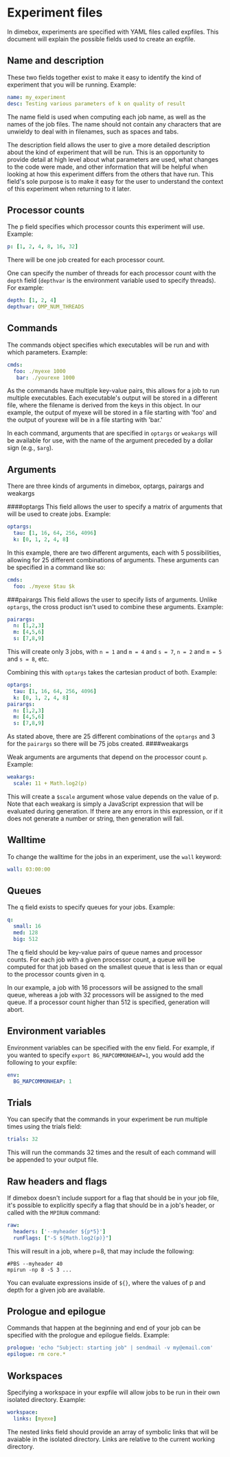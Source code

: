 Experiment files
===

In dimebox, experiments are specified with YAML files called expfiles. This document will explain the possible fields used to create an expfile.

Name and description
---
These two fields together exist to make it easy to identify the kind of experiment that you will be running. Example:
```yml
name: my_experiment
desc: Testing various parameters of k on quality of result
```
The name field is used when computing each job name, as well as the names of the job files. The name should not contain any characters that are unwieldy to deal with in filenames, such as spaces and tabs.

The description field allows the user to give a more detailed description about the kind of experiment that will be run. This is an opportunity to provide detail at high level about what parameters are used, what changes to the code were made, and other information that will be helpful when looking at how this experiment differs from the others that have run. This field's sole purpose is to make it easy for the user to understand the context of this experiment when returning to it later.

Processor counts
---
The p field specifies which processor counts this experiment will use. Example:
```yml
p: [1, 2, 4, 8, 16, 32]
```
There will be one job created for each processor count.

One can specify the number of threads for each processor count with the `depth` field (`depthvar` is the environment variable used to specify threads). For example:

```yml
depth: [1, 2, 4]
depthvar: OMP_NUM_THREADS
```

Commands
---
The commands object specifies which executables will be run and with which parameters. Example:
```yml
cmds:
  foo: ./myexe 1000
   bar: ./yourexe 1000
```
  As the commands have multiple key-value pairs, this allows for a job to run multiple executables. Each executable's output will be stored in a different file, where the filename is derived from the keys in this object. In our example, the output of myexe will be stored in a file starting with 'foo' and the output of yourexe will be in a file starting with 'bar.'

In each command, arguments that are specified in ```optargs``` or ```weakargs``` will be available for use, with the name of the argument preceded by a dollar sign (e.g., `$arg`).

Arguments
---
There are three kinds of arguments in dimebox, optargs, pairargs and weakargs

####optargs
This field allows the user to specify a matrix of arguments that will be used to create jobs. Example:

```yml
optargs: 
  tau: [1, 16, 64, 256, 4096]
  k: [0, 1, 2, 4, 8]
```
In this example, there are two different arguments, each with 5 possibilities, allowing for 25 different combinations of arguments. These arguments can be specified in a command like so:
```yml
cmds:
  foo: ./myexe $tau $k
```
###pairargs
This field allows the user to specify lists of arguments. Unlike `optargs`, the cross product isn't used to combine these arguments. Example:

```yml
pairargs:
  n: [1,2,3]
  m: [4,5,6]
  s: [7,8,9]
```
  This will create only 3 jobs, with `n = 1` and `m = 4` and `s = 7`, `n = 2` and `m = 5` and `s = 8`, etc.

Combining this with `optargs` takes the cartesian product of both. Example:

```yml
optargs:
  tau: [1, 16, 64, 256, 4096]
  k: [0, 1, 2, 4, 8]
pairargs:
  n: [1,2,3]
  m: [4,5,6]
  s: [7,8,9]
```

  As stated above, there are 25 different combinations of the `optargs` and 3 for the `pairargs` so there will be 75 jobs created.
####weakargs

Weak arguments are arguments that depend on the processor count `p`. Example:
```yml
weakargs:
  scale: 11 + Math.log2(p)
```
This will create a `$scale` argument whose value depends on the value of p. Note that each weakarg is simply a JavaScript expression that will be evaluated during  generation. If there are any errors in this expression, or if it does not generate a number or string, then generation will fail.

Walltime
---
To change the walltime for the jobs in an experiment, use the `wall` keyword:

```yml
wall: 03:00:00
```

Queues
---
The q field exists to specify queues for your jobs. Example:
```yml
q:
  small: 16
  med: 128
  big: 512
```
The q field should be key-value pairs of queue names and processor counts. For each job with a given processor count, a queue will be computed for that job based on the smallest queue that is less than or equal to the processor counts given in q.

In our example, a job with 16 processors will be assigned to the small queue, whereas a job with 32 processors will be assigned to the med queue. If a processor count higher than 512 is specified, generation will abort.

Environment variables
---

Environment variables can be specified with the env field. For example, if you wanted to specify `export BG_MAPCOMMONHEAP=1`, you would add the following to your expfile:
```yml
env:
  BG_MAPCOMMONHEAP: 1
```

Trials
---
You can specify that the commands in your experiment be run multiple times using the trials field:
```yml
trials: 32
```

This will run the commands 32 times and the result of each command will be appended to your output file.

Raw headers and flags
---
If dimebox doesn't include support for a flag that should be in your job file, it's possible to explicitly specify a flag that should be in a job's header, or called with the `MPIRUN` command:

```yml
raw:
  headers: ['--myheader ${p*5}']
  runFlags: ["-S ${Math.log2(p)}"]
```

This will result in a job, where p=8, that may include the following:

```
#PBS --myheader 40
mpirun -np 8 -S 3 ...
```

You can evaluate expressions inside of `${}`, where the values of p and depth for a given job are available. 

Prologue and epilogue
---
Commands that happen at the beginning and end of your job can be specified with the prologue and epilogue fields. Example:

```yml
prologue: 'echo "Subject: starting job" | sendmail -v my@email.com'
epilogue: rm core.*
```

Workspaces
---
Specifying a workspace in your expfile will allow jobs to be run in their own isolated directory. Example:
```yml
workspace:
  links: [myexe]
```
The nested links field should provide an array of symbolic links that will be avaiable in the isolated directory. Links are relative to the current working directory.
